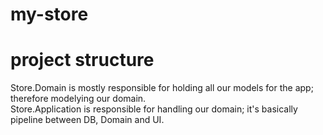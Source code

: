 # my-store


# project structure
Store.Domain is mostly responsible for holding all our models for the app; therefore modelying our domain.  
Store.Application is responsible for handling our domain; it's basically pipeline between DB, Domain and UI.
